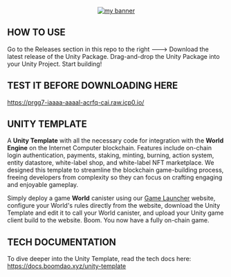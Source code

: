 <p align="center">
  <a href="logo" target="_blank" rel="noreferrer"><img src="https://github.com/BoomDAO/game-launcher/assets/29381374/875537bb-f9d4-4594-84e0-a7375ce46213" alt="my banner"></a>
</p>

## HOW TO USE
Go to the Releases section in this repo to the right --->
Download the latest release of the Unity Package.
Drag-and-drop the Unity Package into your Unity Project.
Start building!

## TEST IT BEFORE DOWNLOADING HERE
https://prgg7-iaaaa-aaaal-acrfq-cai.raw.icp0.io/

## UNITY TEMPLATE

A **Unity Template** with all the necessary code for integration with the **World Engine** on the Internet Computer blockchain. Features include on-chain login authentication, payments, staking, minting, burning, action system, entity datastore, white-label shop, and white-label NFT marketplace. We designed this template to streamline the blockchain game-building process, freeing developers from complexity so they can focus on crafting engaging and enjoyable gameplay. 

Simply deploy a game **World** canister using our [Game Launcher](launcher.boomdao.xyz) website, configure your World's rules directly from the website, download the Unity Template and edit it to call your World canister, and upload your Unity game client build to the website. Boom. You now have a fully on-chain game.

## TECH DOCUMENTATION

To dive deeper into the Unity Template, read the tech docs here: https://docs.boomdao.xyz/unity-template
